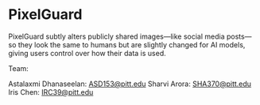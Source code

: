 # PixelGuard
PixelGuard subtly alters publicly shared images—like social media posts—so they look the same to humans but are slightly changed for AI models, giving users control over how their data is used.

Team: 

Astalaxmi Dhanaseelan: ASD153@pitt.edu
Sharvi Arora: SHA370@pitt.edu
Iris Chen: IRC39@pitt.edu
